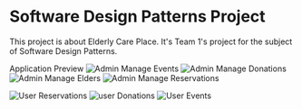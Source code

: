 # Software Design Patterns Project

This project is about Elderly Care Place. 
It's Team 1's project for the subject of Software Design Patterns.



Application Preview
![Admin Manage Events](https://github.com/user-attachments/assets/48cc30f4-2f1d-44bc-8a4d-0b682c40b6b2)
![Admin Manage Donations](https://github.com/user-attachments/assets/618233c1-535d-4dc8-8eb5-6fcf03aacbfd)
![Admin Manage Elders](https://github.com/user-attachments/assets/0add0f2d-e7d5-41fe-8560-576afd12ee69)
![Admin Manage Reservations](https://github.com/user-attachments/assets/af481a1f-db13-494b-800f-3cc3c28f9343)

![User Reservations](https://github.com/user-attachments/assets/850754da-5a2d-4218-9d7a-bc3549b4a095)
![user Donations](https://github.com/user-attachments/assets/1ef2256e-1e0f-4ae3-90f5-0a0e58eba995)
![User Events](https://github.com/user-attachments/assets/667122c9-906e-4349-a46b-5a2803269f3f)
